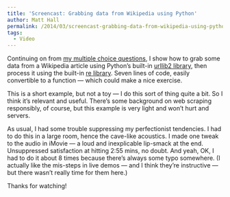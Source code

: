 ```yaml
---
title: 'Screencast: Grabbing data from Wikipedia using Python'
author: Matt Hall
permalink: /2014/03/screencast-grabbing-data-from-wikipedia-using-python/
tags:
  - Video
---
```

Continuing on from [my multiple choice questions][1], I show how to grab some data from a Wikipedia article using Python&#8217;s built-in [urllib2 library][2], then process it using the built-in [re library][3]. Seven lines of code, easily convertible to a function — which could make a nice exercise.

This is a short example, but not a toy — I do this sort of thing quite a bit. So I think it&#8217;s relevant and useful. There&#8217;s some background on web scraping responsibly, of course, but this example is very light and won&#8217;t hurt and servers.

As usual, I had some trouble suppressing my perfectionist tendencies. I had to do this in a large room, hence the cave-like acoustics. I made one tweak to the audio in iMovie — a loud and inexplicable lip-smack at the end. Unsuppressed satisfaction at hitting 2:55 mins, no doubt. And yeah, OK, I had to do it about 8 times because there&#8217;s always some typo somewhere. (I actually like the mis-steps in live demos — and I think they&#8217;re instructive — but there wasn&#8217;t really time for them here.)

Thanks for watching!

 [1]: http://teaching.software-carpentry.org/2014/02/13/an-introduction-to-web-apis/
 [2]: http://docs.python.org/2/library/urllib2.html
 [3]: http://docs.python.org/2/library/re.html
